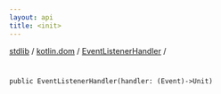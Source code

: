 ```yaml
---
layout: api
title: <init>
---
```

[stdlib](../../index.md) / [kotlin.dom](../index.md) / [EventListenerHandler](index.md) / [<init>](_init_.md)

# <init>

```
public EventListenerHandler(handler: (Event)->Unit)
```
